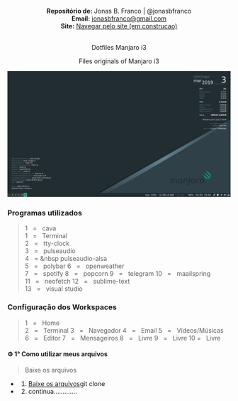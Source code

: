 
<p align='center'><b>Repositório de:</b> Jonas B. Franco | @jonasbfranco<br>
<b>Email:</b> <a href='mailto:jonasbfranco@gmail.com'>jonasbfranco@gmail.com</a><br>
<b>Site:</b> <a href='https://jonasbfranco.github.io/'>Navegar pelo site (em construcao)</a></p>

<p align='center'><br> Dotfiles Manjaro i3 </p>
<p align='center'> Files originals of Manjaro i3 </p>


![Print of Desktop Manjaro i3](https://github.com/jonasbfranco/dotfiles_manjaro_i3/blob/master/desktop_print.png)

### Programas utilizados
> 1&nbsp;&nbsp;&nbsp;=&nbsp;&nbsp;&nbsp;cava  
> 1&nbsp;&nbsp;&nbsp;=&nbsp;&nbsp;&nbsp;Terminal  
> 2&nbsp;&nbsp;&nbsp;=&nbsp;&nbsp;&nbsp;tty-clock  
> 3&nbsp;&nbsp;&nbsp;=&nbsp;&nbsp;&nbsp;pulseaudio  
> 4&nbsp;&nbsp;&nbsp;=&nbsp;&nbsp&nbsp;pulseaudio-alsa   
> 5&nbsp;&nbsp;&nbsp;=&nbsp;&nbsp;&nbsp;polybar 
> 6&nbsp;&nbsp;&nbsp;=&nbsp;&nbsp;&nbsp;openweather   
> 7&nbsp;&nbsp;&nbsp;=&nbsp;&nbsp;&nbsp;spotify 
> 8&nbsp;&nbsp;&nbsp;=&nbsp;&nbsp;&nbsp;popcorn 
> 9&nbsp;&nbsp;&nbsp;=&nbsp;&nbsp;&nbsp;telegram 
> 10&nbsp;&nbsp;&nbsp;=&nbsp;&nbsp;&nbsp;maailspring 
> 11&nbsp;&nbsp;&nbsp;=&nbsp;&nbsp;&nbsp;neofetch 
> 12&nbsp;&nbsp;&nbsp;=&nbsp;&nbsp;&nbsp;sublime-text   
> 13&nbsp;&nbsp;&nbsp;=&nbsp;&nbsp;&nbsp;visual studio 



### Configuração dos Workspaces
> 1&nbsp;&nbsp;&nbsp;=&nbsp;&nbsp;&nbsp;Home  
> 2&nbsp;&nbsp;&nbsp;=&nbsp;&nbsp;&nbsp;Terminal
> 3&nbsp;&nbsp;&nbsp;=&nbsp;&nbsp;&nbsp;Navegador 
> 4&nbsp;&nbsp;&nbsp;=&nbsp;&nbsp;&nbsp;Email 
> 5&nbsp;&nbsp;&nbsp;=&nbsp;&nbsp;&nbsp;Vídeos/Músicas  
> 6&nbsp;&nbsp;&nbsp;=&nbsp;&nbsp;&nbsp;Editor
> 7&nbsp;&nbsp;&nbsp;=&nbsp;&nbsp;&nbsp;Mensageiros
> 8&nbsp;&nbsp;&nbsp;=&nbsp;&nbsp;&nbsp;Livre
> 9&nbsp;&nbsp;&nbsp;=&nbsp;&nbsp;&nbsp;Livre
> 10&nbsp;=&nbsp;&nbsp;&nbsp;Livre


#### ⚙ 1° Como utilizar meus arquivos 
> Baixe os arquivos 
* 1. [Baixe os arquivos](https://github.com/jonasbfranco/dotfiles_manjaro_i3.git )git clone 
* 2. continua.............



